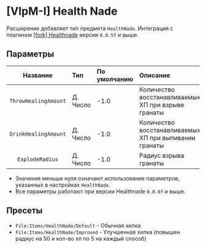# [VIpM-I] Health Nade

Расширение добавляет тип предмета `HealthNade`. Интеграция с плагином [[fork] Healthnade](https://github.com/Giferns/HealthNade/releases) версии `0.0.5f` и выше.

## Параметры

| Название              | Тип      | По умолчанию   | Описание
| :---:                 | :---     | :---           | :---
| `ThrowHealingAmount`  | Д. Число | -1.0           | Количество восстанавливаемых ХП при взрыве гранаты
| `DrinkHealingAmount`  | Д. Число | -1.0           | Количество восстанавливаемых ХП при выпивании гранаты
| `ExplodeRadius`       | Д. Число | -1.0           | Радиус взрыва гранаты

- Значения меньше нуля означают использование параметров, указанных в настройках `HealthNade`.
- Все параметры работают при версии Healthnade `0.0.6f` и выше.

## Пресеты

- `File:Items/HealthNade/Default` - Обычная хилка
- `File:Items/HealthNade/Improved` - Улучшенная хилка (повышен радиус на 50 и кол-во хп по 5 на каждый способ)

